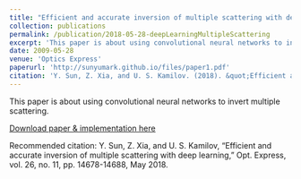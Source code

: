 ```yaml
---
title: "Efficient and accurate inversion of multiple scattering with deep learning"
collection: publications
permalink: /publication/2018-05-28-deepLearningMultipleScattering
excerpt: 'This paper is about using convolutional neural networks to invert multiple scattering.'
date: 2009-05-28
venue: 'Optics Express'
paperurl: 'http://sunyumark.github.io/files/paper1.pdf'
citation: 'Y. Sun, Z. Xia, and U. S. Kamilov. (2018). &quot;Efficient and accurate inversion of multiple scattering with deep learning.&quot; <i>Optics Express</i>. 28(11).'
---
```

This paper is about using convolutional neural networks to invert multiple scattering.

[Download paper & implementation here](https://github.com/sunyumark/ScaDec-deep-learning-diffractive-tomography)

Recommended citation: Y. Sun, Z. Xia, and U. S. Kamilov, “Efficient and accurate inversion of multiple scattering with deep learning,” Opt. Express, vol. 26, no. 11, pp. 14678-14688, May 2018.
